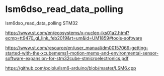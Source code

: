 # lsm6dso_read_data_polling
lsm6dso_read_data_polling STM32

https://www.st.com/en/ecosystems/x-nucleo-iks01a2.html?ecmp=tt9470_gl_link_feb2019&rt=um&id=UM1859#tools-software

https://www.st.com/resource/en/user_manual/dm00157069-getting-started-with-the-xcubemems1-motion-mems-and-environmental-sensor-software-expansion-for-stm32cube-stmicroelectronics.pdf


https://github.com/pololu/lsm6-arduino/blob/master/LSM6.cpp
